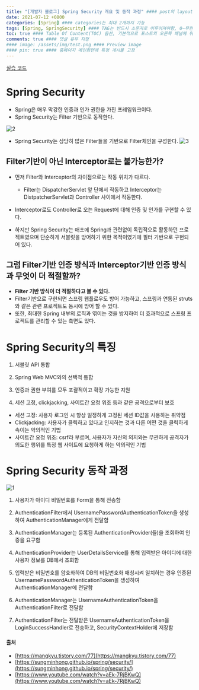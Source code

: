 ```yaml
---
title: "[개발자 블로그] Spring Security 개요 및 동작 과정" #### post의 layout이 기본적으로 post로 설정되어있어서 Front Matter에 따로 layout변수를 만들어 주지 않아도 됨
date: 2021-07-12 +0800
categories: [Spring] #### categories는 최대 2개까지 가능
tags: [Spring, SpringSecurity] #### TAG는 반드시 소문자로 이루어져야함, 0~무한개까지 지정 가능
toc: true #### Table Of Content(TOC) 옵션, 기본적으로 포스트의 오른쪽 패널에 위치
comments: true #### 댓글 유무 지정
#### image: /assets/img/test.png #### Preview image
#### pin: true #### 홈페이지 메인화면에 특정 게시물 고정
---
```


[실습 코드](https://github.com/jeonyoungho/spring-security)

# Spring Security
- Spring은 매우 막강한 인증과 인가 권한을 가진 프레임워크이다.
- Spring Security는 Filter 기반으로 동작한다.

![2](https://user-images.githubusercontent.com/44339530/125277665-b0e8d280-e34c-11eb-8824-49f194546c71.jpeg)<br>

- Spring Security는 상당히 많은 Filter들을 기반으로 Filter체인을 구성한다.
![3](https://user-images.githubusercontent.com/44339530/125278152-53a15100-e34d-11eb-98a2-0e8734674451.jpeg)<br>

## Filter기반이 아닌 Interceptor로는 불가능한가?
- 먼저 Filter와 Interceptor의 차이점으로는 작동 위치가 다르다.
    - Filter는 DispatcherServlet 앞 단에서 작동하고 Interceptor는 DistpatcherServlet과 Controller 사이에서 작동한다.

- Interceptor로도 Controller로 오는 Request에 대해 인증 및 인가를 구현할 수 있다.
- 하지만 Spring Security는 애초에 Spring과 관련없이 독립적으로 활동하던 프로젝트였으며 단순하게 서블릿을 방어하기 위한 목적이였기에 필터 기반으로 구현되어 있다.

## 그럼 Filter기반 인증 방식과 Interceptor기반 인증 방식과 무엇이 더 적절할까?
- <b>Filter 기반 방식이 더 적절하다고 볼 수 있다.</b>
- Filter기반으로 구현되면 스프링 웹플로우도 방어 가능하고, 스프링과 연동된 struts와 같은 관련 프로젝트도 동시에 방어 할 수 있다.
- 또한, 최대한 Spring 내부의 로직과 엮이는 것을 방지하여 더 효과적으로 스프링 프로젝트를 관리할 수 있는 측면도 있다.

# Spring Security의 특징
1) 서블릿 API 통합<br>

2) Spring Web MVC와의 선택적 통합<br>

3) 인증과 권한 부여를 모두 포괄적이고 확장 가능한 지원<br>

4) 세션 고정, clickjacking, 사이트간 요청 위조 등과 같은 공격으로부터 보호<br>
- 세션 고정: 사용자 로그인 시 항상 일정하게 고정된 세션 ID값을 사용하는 취약점
- Clickjacking: 사용자가 클릭하고 있다고 인지하는 것과 다른 어떤 것을 클릭하게 속이는 악의적인 기법
- 사이트간 요청 위조: csrf라 부르며, 사용자가 자신의 의지와는 무관하게 공격자가 의도한 행위를 특정 웹 사이트에 요청하게 하는 악의적인 기법

# Spring Security 동작 과정 
![1](https://user-images.githubusercontent.com/44339530/125274415-e986ad00-e348-11eb-90f7-d53485de0495.png)<br>

1) 사용자가 아이디 비밀번호를 Form을 통해 전송함<br>

2) AuthenticationFilter에서 UsernamePasswordAuthenticationToken을 생성하여 AuthenticationManager에게 전달함<br>

3) AuthenticationManager는 등록된 AuthenticationProvider(들)을 조회하여 인증을 요구함<br>

4) AuthenticationProvider는 UserDetailsService를 통해 입력받은 아이디에 대한 사용자 정보를 DB에서 조회함<br>

5) 입력받은 비밀번호를 암호화하여 DB의 비밀번호화 매칭시켜 일치하는 경우 인증된 UsernamePasswordAuthenticationToken을 생성하여 AuthenticationManager에 전달함<br>

6) AuthenticationManager는 UsernameAuthenticationToken을 AuthenticationFilter로 전달함<br>

7) AuthenticationFilter는 전달받은 UsernameAuthenticationToken을 LoginSuccessHandler로 전송하고, SecurityContextHolder에 저장함<br>

#### 출처
- [https://mangkyu.tistory.com/77](https://mangkyu.tistory.com/77)
- [https://sungminhong.github.io/spring/security/](https://sungminhong.github.io/spring/security/)
- [https://www.youtube.com/watch?v=aEk-7RjBKwQ](https://www.youtube.com/watch?v=aEk-7RjBKwQ)